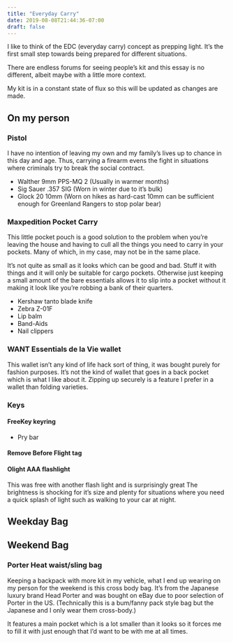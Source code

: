 ```yaml
---
title: "Everyday Carry"
date: 2019-08-08T21:44:36-07:00
draft: false
---
```


I like to think of the EDC (everyday carry) concept as prepping light. It’s the first small step towards being prepared for different situations.

There are endless forums for seeing people’s kit and this essay is no different, albeit maybe with a little more context.

My kit is in a constant state of flux so this will be updated as changes are made.

## On my person
### Pistol

I have no intention of leaving my own and my family’s lives up to chance in this day and age. Thus, carrying a firearm evens the fight in situations where criminals try to break the social contract.

* Walther 9mm PPS-MQ 2 (Usually in warmer months)
* Sig Sauer .357 SIG (Worn in winter due to it’s bulk)
* Glock 20 10mm (Worn on hikes as hard-cast 10mm can be sufficient enough for Greenland Rangers to stop polar bear)

### Maxpedition Pocket Carry

This little pocket pouch is a good solution to the problem when you’re leaving the house and having to cull all the things you need to carry in your pockets. Many of which, in my case, may not be in the same place.

It’s not quite as small as it looks which can be good and bad. Stuff it with things and it will only be suitable for cargo pockets. Otherwise just keeping a small amount of the bare essentials allows it to slip into a pocket without it making it look like you’re robbing a bank of  their quarters.

* Kershaw tanto blade knife
* Zebra Z-01F
* Lip balm
* Band-Aids
* Nail clippers

### WANT Essentials de la Vie wallet

This wallet isn’t any kind of life hack sort of thing, it was bought purely for fashion purposes. It’s not the kind of wallet that goes in a back pocket which is what I like about it. Zipping up securely is a feature I prefer in a wallet than folding varieties.

### Keys

#### FreeKey keyring


* Pry bar

#### Remove Before Flight tag


#### Olight AAA flashlight

This was free with another flash light and is surprisingly great The brightness is shocking for it’s size and plenty for situations where you need a quick splash of light such as walking to your car at night.

## Weekday Bag
## Weekend Bag
### Porter Heat waist/sling bag

Keeping a backpack with more kit in my vehicle, what I end up wearing on my person for the weekend is this cross body bag. It’s from the Japanese luxury brand Head Porter and was bought on eBay due to poor selection of Porter in the US. (Technically this is a bum/fanny pack style bag but the Japanese and I only wear them cross-body.)

It features a main pocket which is a lot smaller than it looks so it forces me to fill it with just enough that I’d want to be with me at all times.
